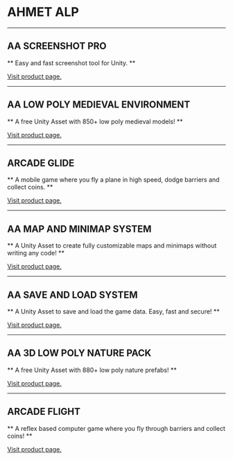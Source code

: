 # AHMET ALP

________________________________________________________________________________

## AA SCREENSHOT PRO
** Easy and fast screenshot tool for Unity. **

[Visit product page.](https://assetstore.unity.com/packages/slug/259002)

________________________________________________________________________________

## AA LOW POLY MEDIEVAL ENVIRONMENT
** A free Unity Asset with 850+ low poly medieval models! **

[Visit product page.](https://assetstore.unity.com/packages/3d/environments/aa-low-poly-medieval-environment-249533)

________________________________________________________________________________

## ARCADE GLIDE
** A mobile game where you fly a plane in high speed, dodge barriers and collect coins. **

[Visit product page.](https://play.google.com/store/apps/details?id=com.ahmetalp.arcadeglide)

________________________________________________________________________________

## AA MAP AND MINIMAP SYSTEM
** A Unity Asset to create fully customizable maps and minimaps without writing any code! **

[Visit product page.](https://u3d.as/2V0U)

________________________________________________________________________________

## AA SAVE AND LOAD SYSTEM
** A Unity Asset to save and load the game data. Easy, fast and secure! **

[Visit product page.](https://assetstore.unity.com/packages/tools/utilities/aa-save-and-load-system-229147)

________________________________________________________________________________

## AA 3D LOW POLY NATURE PACK
** A free Unity Asset with 880+ low poly nature prefabs! **

[Visit product page.](https://assetstore.unity.com/packages/3d/environments/aa-3d-low-poly-nature-pack-227820)

________________________________________________________________________________

## ARCADE FLIGHT
** A reflex based computer game where you fly through barriers and collect coins! **

[Visit product page.](https://store.steampowered.com/app/2003030/Arcade_Flight/)
